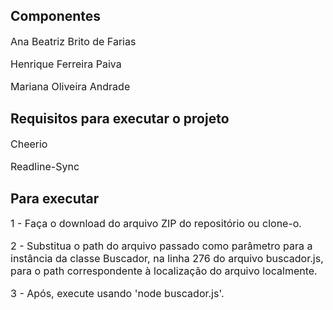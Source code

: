 ## Componentes
<p style="font-size: 16px;">Ana Beatriz Brito de Farias</p>
<p style="font-size: 16px;">Henrique Ferreira Paiva</p>
<p style="font-size: 16px;">Mariana Oliveira Andrade</p>

## Requisitos para executar o projeto
<p style="font-size: 16px;">Cheerio</p>
<p style="font-size: 16px;">Readline-Sync</p>

## Para executar
<p style="font-size: 16px;">1 - Faça o download do arquivo ZIP do repositório ou clone-o.</p>
<p style="font-size: 16px;">2 - Substitua o path do arquivo passado como parâmetro para a instância da classe Buscador, 
na linha 276 do arquivo buscador.js, para o path correspondente à localização 
do arquivo localmente.</p>
<p style="font-size: 16px;">3 - Após, execute usando 'node buscador.js'.</p>



